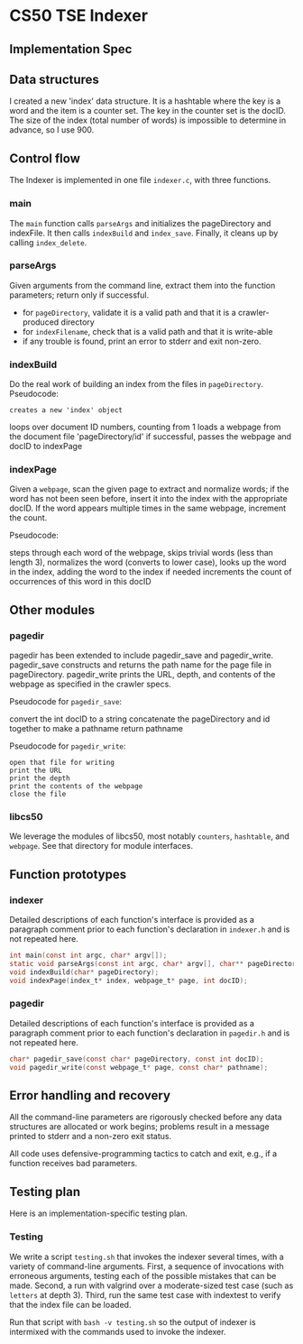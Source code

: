 # CS50 TSE Indexer
## Implementation Spec

## Data structures 

I created a new 'index' data structure. It is a hashtable where the key is a word and the item is a counter set. The key in the counter set is the docID. 
The size of the index (total number of words) is impossible to determine in advance, so I use 900.

## Control flow

The Indexer is implemented in one file `indexer.c`, with three functions.

### main

The `main` function calls `parseArgs` and initializes the pageDirectory and indexFile. It then calls `indexBuild` and `index_save`. Finally, it cleans up by calling `index_delete`.

### parseArgs

Given arguments from the command line, extract them into the function parameters; return only if successful.

* for `pageDirectory`, validate it is a valid path and that it is a crawler-produced directory
* for `indexFilename`, check that is a valid path and that it is write-able
* if any trouble is found, print an error to stderr and exit non-zero.

### indexBuild

Do the real work of building an index from the files in `pageDirectory`.
Pseudocode:

	creates a new 'index' object
  loops over document ID numbers, counting from 1
    loads a webpage from the document file 'pageDirectory/id'
    if successful, 
      passes the webpage and docID to indexPage

### indexPage

Given a `webpage`, scan the given page to extract and normalize words; if the word has not been seen before, insert it into the index with the appropriate docID. If the word appears multiple times in the same webpage, increment the count. 

Pseudocode:

steps through each word of the webpage,
   skips trivial words (less than length 3),
   normalizes the word (converts to lower case),
   looks up the word in the index,
     adding the word to the index if needed
   increments the count of occurrences of this word in this docID


## Other modules

### pagedir

pagedir has been extended to include pagedir_save and pagedir_write. pagedir_save constructs and returns the path name for the page file in pageDirectory. pagedir_write prints the URL, depth, and contents of the webpage as specified in the crawler specs.

Pseudocode for `pagedir_save`:

  convert the int docID to a string
  concatenate the pageDirectory and id together to make a pathname
  return pathname 

Pseudocode for `pagedir_write`:

	open that file for writing
	print the URL
	print the depth
	print the contents of the webpage
	close the file

### libcs50

We leverage the modules of libcs50, most notably `counters`, `hashtable`, and `webpage`.
See that directory for module interfaces.

## Function prototypes

### indexer

Detailed descriptions of each function's interface is provided as a paragraph comment prior to each function's declaration in `indexer.h` and is not repeated here.

```c
int main(const int argc, char* argv[]);
static void parseArgs(const int argc, char* argv[], char** pageDirectory, char** indexFilename);
void indexBuild(char* pageDirectory);
void indexPage(index_t* index, webpage_t* page, int docID);
```

### pagedir

Detailed descriptions of each function's interface is provided as a paragraph comment prior to each function's declaration in `pagedir.h` and is not repeated here.

```c
char* pagedir_save(const char* pageDirectory, const int docID);
void pagedir_write(const webpage_t* page, const char* pathname);
```

## Error handling and recovery

All the command-line parameters are rigorously checked before any data structures are allocated or work begins; problems result in a message printed to stderr and a non-zero exit status.

All code uses defensive-programming tactics to catch and exit, e.g., if a function receives bad parameters.

## Testing plan

Here is an implementation-specific testing plan.

### Testing

We write a script `testing.sh` that invokes the indexer several times, with a variety of command-line arguments.
First, a sequence of invocations with erroneous arguments, testing each of the possible mistakes that can be made.
Second, a run with valgrind over a moderate-sized test case (such as `letters` at depth 3).
Third, run the same test case with indextest to verify that the index file can be loaded. 

Run that script with `bash -v testing.sh` so the output of indexer is intermixed with the commands used to invoke the indexer.
